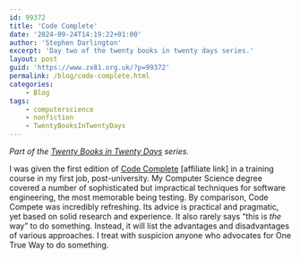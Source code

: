 ```yaml
---
id: 99372
title: 'Code Complete'
date: '2024-09-24T14:19:22+01:00'
author: 'Stephen Darlington'
excerpt: 'Day two of the twenty books in twenty days series.'
layout: post
guid: 'https://www.zx81.org.uk/?p=99372'
permalink: /blog/code-complete.html
categories:
    - Blog
tags:
    - computerscience
    - nonfiction
    - TwentyBooksInTwentyDays
---
```


*Part of the [Twenty Books in Twenty Days](https://www.zx81.org.uk/blog/twenty-books.html) series.*

I was given the first edition of [Code Complete](https://amzn.to/3Xyw4xU) \[affiliate link\] in a training course in my first job, post-university. My Computer Science degree covered a number of sophisticated but impractical techniques for software engineering, the most memorable being testing. By comparison, Code Compete was incredibly refreshing. Its advice is practical and pragmatic, yet based on solid research and experience. It also rarely says “this is *the* way” to do something. Instead, it will list the advantages and disadvantages of various approaches. I treat with suspicion anyone who advocates for One True Way to do something.